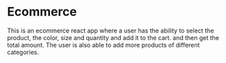 # Ecommerce
This is an ecommerce react app where a user has the ability to select the product, the color, size and quantity and add it to the cart. and then get the total amount. The user is also able to add more products of different categories.
